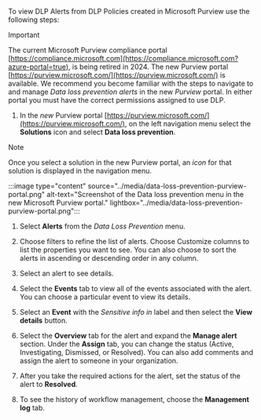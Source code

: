 To view DLP Alerts from DLP Policies created in Microsoft Purview use the following steps:

> [!IMPORTANT]
> The current Microsoft Purview compliance portal [https://compliance.microsoft.com](https://compliance.microsoft.com?azure-portal=true), is being retired in 2024. The new Purview portal [https://purview.microsoft.com/](https://purview.microsoft.com/) is available. We recommend you become familiar with the steps to navigate to and manage *Data loss prevention alerts* in the new *Purview* portal. In either portal you must have the correct permissions assigned to use DLP.

1. In the *new* Purview portal [https://purview.microsoft.com/](https://purview.microsoft.com/), on the left navigation menu select the **Solutions** icon and select **Data loss prevention**.

> [!NOTE]
> Once you select a solution in the new Purview portal, an *icon* for that solution is displayed in the navigation menu.

:::image type="content" source="../media/data-loss-prevention-purview-portal.png" alt-text="Screenshot of the Data loss prevention menu in the new Microsoft Purview portal." lightbox="../media/data-loss-prevention-purview-portal.png":::

1. Select **Alerts** from the *Data Loss Prevention* menu.

1. Choose filters to refine the list of alerts. Choose Customize columns to list the properties you want to see. You can also choose to sort the alerts in ascending or descending order in any column.

1. Select an alert to see details.

1. Select the **Events** tab to view all of the events associated with the alert. You can choose a particular event to view its details.

1. Select an **Event** with the *Sensitive info in* label and then select the **View details** button.

1. Select the **Overview** tab for the alert and  expand the **Manage alert** section. Under the **Assign** tab, you can change the status (Active, Investigating, Dismissed, or Resolved). You can also add comments and assign the alert to someone in your organization.

1. After you take the required actions for the alert, set the status of the alert to **Resolved**.

1. To see the history of workflow management, choose the **Management log** tab.
